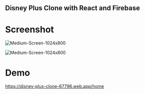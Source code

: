 ## Disney Plus Clone with React and Firebase

# Screenshot

![Medium-Screen-1024x800](https://user-images.githubusercontent.com/54685136/180259410-dc43931e-d069-4937-aa0a-318521d51bee.png)

![Medium-Screen-1024x800](https://user-images.githubusercontent.com/54685136/180259396-86f0e119-9430-49da-b9ad-645467c97a31.png)

# Demo

https://disney-plus-clone-67796.web.app/home

